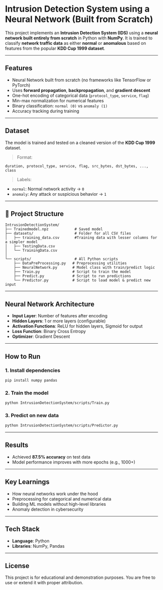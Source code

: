 

# Intrusion Detection System using a Neural Network (Built from Scratch)

This project implements an **Intrusion Detection System (IDS)** using a **neural network built entirely from scratch** in Python with **NumPy**. It is trained to classify **network traffic data** as either **normal** or **anomalous** based on features from the popular **KDD Cup 1999 dataset**.

---

## Features

* Neural Network built from scratch (no frameworks like TensorFlow or PyTorch)
* Uses **forward propagation**, **backpropagation**, and **gradient descent**
* One-hot encoding of categorical data (`protocol_type`, `service`, `flag`)
* Min-max normalization for numerical features
* Binary classification: `normal (0)` vs `anomaly (1)`
* Accuracy tracking during training

---

##  Dataset

The model is trained and tested on a cleaned version of the **KDD Cup 1999** dataset.

>  Format:

```
duration, protocol_type, service, flag, src_bytes, dst_bytes, ..., class
```

>  Labels:

* `normal`: Normal network activity → `0`
* `anomaly`: Any attack or suspicious behavior → `1`

---

## 📂 Project Structure

```
IntrusionDetectionSystem/
├── Trainedmodel.npz            # Saved model
├── datasets/                   # Folder for all CSV files
│   ├── training_data.csv       #Training data with lesser columns for a simpler model
│   ├── TestingData.csv
│   └── TrainingData.csv     
│
└── scripts/                    # All Python scripts
    ├── DataPreProcessing.py   # Preprocessing utilities
    ├── NeuralNetwork.py       # Model class with train/predict logic
    ├── Train.py               # Script to train the model
    ├── Predict.py             # Script to run predictions
    └── Predictor.py           # Script to load model & predict new input

```

---

## Neural Network Architecture

* **Input Layer**: Number of features after encoding
* **Hidden Layers**: 1 or more layers (configurable)
* **Activation Functions**: ReLU for hidden layers, Sigmoid for output
* **Loss Function**: Binary Cross Entropy
* **Optimizer**: Gradient Descent

---

## How to Run

### 1.  Install dependencies

```bash
pip install numpy pandas
```

### 2. Train the model

```bash
python IntrusionDetectionSystem/scripts/Train.py
```

### 3. Predict on new data

```bash
python IntrusionDetectionSystem/scripts/Predictor.py
```

---

##  Results

* Achieved **87.5% accuracy** on test data
* Model performance improves with more epochs (e.g., 1000+)

---

##  Key Learnings

* How neural networks work under the hood
* Preprocessing for categorical and numerical data
* Building ML models without high-level libraries
* Anomaly detection in cybersecurity

---

##  Tech Stack

* **Language**: Python
* **Libraries**: NumPy, Pandas

---

##  License

This project is for educational and demonstration purposes. You are free to use or extend it with proper attribution.


